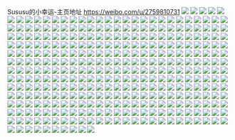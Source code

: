 Sususu的小幸运-主页地址 https://weibo.com/u/2759810731 
![](https://wx4.sinaimg.cn/mw2000/a47f5eabgy1h7q4cjoxfmj20u0140tip.jpg) 
![](https://wx4.sinaimg.cn/mw2000/a47f5eabgy1h7q4cj92nmj21400u0djo.jpg) 
![](https://wx4.sinaimg.cn/mw2000/a47f5eabgy1h7q4ckb3vmj21400u0tdo.jpg) 
![](https://wx4.sinaimg.cn/mw2000/a47f5eabgy1h7q4ckonkgj21400u0dk3.jpg) 
![](https://wx4.sinaimg.cn/mw2000/a47f5eabgy1h7hxvme431j20u00vw45h.jpg) 
![](https://wx4.sinaimg.cn/mw2000/a47f5eabgy1h7hxvmqf9nj20u0140tlf.jpg) 
![](https://wx4.sinaimg.cn/mw2000/a47f5eabgy1h7hxvn71ubj20u00y448f.jpg) 
![](https://wx4.sinaimg.cn/mw2000/a47f5eabgy1h7hxvm0gt7j20u01407c0.jpg) 
![](https://wx4.sinaimg.cn/mw2000/a47f5eabgy1h7b0bctgmbj21400u0agu.jpg) 
![](https://wx4.sinaimg.cn/mw2000/a47f5eabgy1h7b0bc9btqj21400u0gsl.jpg) 
![](https://wx4.sinaimg.cn/mw2000/a47f5eabgy1h77l6umai4j20u01sywk5.jpg) 
![](https://wx4.sinaimg.cn/mw2000/a47f5eabgy1h7520wnkmxj21400u0jw5.jpg) 
![](https://wx4.sinaimg.cn/mw2000/a47f5eabgy1h6zdseoim9j20u014079b.jpg) 
![](https://wx4.sinaimg.cn/mw2000/a47f5eabgy1h6zdsdeu9qj20u0140wno.jpg) 
![](https://wx4.sinaimg.cn/mw2000/a47f5eabgy1h6zdsfvpqdj20u0140q4q.jpg) 
![](https://wx4.sinaimg.cn/mw2000/a47f5eabgy1h6zdsduxolj20u0140ace.jpg) 
![](https://wx4.sinaimg.cn/mw2000/a47f5eabgy1h6zdsgdggej20u0140jzk.jpg) 
![](https://wx4.sinaimg.cn/mw2000/a47f5eabgy1h6zdsh37m6j20u0140789.jpg) 
![](https://wx4.sinaimg.cn/mw2000/a47f5eabgy1h6y8y7l5x2j20u0140n5u.jpg) 
![](https://wx4.sinaimg.cn/mw2000/a47f5eabgy1h6y8y85929j20u0140whq.jpg) 
![](https://wx4.sinaimg.cn/mw2000/a47f5eabgy1h6y8y738oyj20u01400w5.jpg) 
![](https://wx4.sinaimg.cn/mw2000/a47f5eabgy1h6y8y8t254j20u0140dhc.jpg) 
![](https://wx4.sinaimg.cn/mw2000/a47f5eabgy1h6t40s2773j21400u00v0.jpg) 
![](https://wx4.sinaimg.cn/mw2000/a47f5eably1h5yagd3bzdj20u01400ve.jpg) 
![](https://wx4.sinaimg.cn/mw2000/a47f5eably1h5yagcshrvj20u0140abu.jpg) 
![](https://wx4.sinaimg.cn/mw2000/a47f5eably1h5yagdnka4j20u0140whl.jpg) 
![](https://wx4.sinaimg.cn/mw2000/a47f5eabgy1h5r95d0op8j21410u045c.jpg) 
![](https://wx4.sinaimg.cn/mw2000/a47f5eabgy1h5q0hjt41dj20r41mpq5j.jpg) 
![](https://wx4.sinaimg.cn/mw2000/a47f5eabgy1h5pq2ugu1ej20u0140q48.jpg) 
![](https://wx4.sinaimg.cn/mw2000/a47f5eabgy1h5mpsdl990j20u0140n2q.jpg) 
![](https://wx4.sinaimg.cn/mw2000/a47f5eabgy1h5mpscmf93j20u00yfdo8.jpg) 
![](https://wx4.sinaimg.cn/mw2000/a47f5eabgy1h5mpse0jsej20u0140jwq.jpg) 
![](https://wx4.sinaimg.cn/mw2000/a47f5eabgy1h5mpsexr0pj20u012czld.jpg) 
![](https://wx4.sinaimg.cn/mw2000/a47f5eabgy1h5mpsd2blej20u014079j.jpg) 
![](https://wx4.sinaimg.cn/mw2000/a47f5eabgy1h5mpwlramcj20u0140q80.jpg) 
![](https://wx4.sinaimg.cn/mw2000/a47f5eabgy1h5mpsi191zj20u013yn5v.jpg) 
![](https://wx4.sinaimg.cn/mw2000/a47f5eabgy1h5mpsojmiqj20u00u0dqw.jpg) 
![](https://wx4.sinaimg.cn/mw2000/a47f5eabgy1h5mpsj2u4wj20u013ygth.jpg) 
![](https://wx4.sinaimg.cn/mw2000/a47f5eabgy1h5mpso2h56j20u014012n.jpg) 
![](https://wx4.sinaimg.cn/mw2000/a47f5eabgy1h5mpsfz4i1j20u01277bk.jpg) 
![](https://wx4.sinaimg.cn/mw2000/a47f5eabgy1h5mpsjli30j20u0140qc3.jpg) 
![](https://wx4.sinaimg.cn/mw2000/a47f5eabgy1h5mpsl9n8yj20u00yb78f.jpg) 
![](https://wx4.sinaimg.cn/mw2000/a47f5eabgy1h5mpseg51nj20u0140af1.jpg) 
![](https://wx4.sinaimg.cn/mw2000/a47f5eabgy1h5mpsksstaj20u014042e.jpg) 
![](https://wx4.sinaimg.cn/mw2000/a47f5eabgy1h5mpuc779kj20u0140wkq.jpg) 
![](https://wx4.sinaimg.cn/mw2000/a47f5eabgy1h5mpsffxnhj20u0140qct.jpg) 
![](https://wx4.sinaimg.cn/mw2000/a47f5eabgy1h5mpskcjrhj20u014044c.jpg) 
![](https://wx4.sinaimg.cn/mw2000/a47f5eabgy1h5khhgeceqj20u00u0jvz.jpg) 
![](https://wx4.sinaimg.cn/mw2000/a47f5eabgy1h5khhjyf8pj20u01fotg6.jpg) 
![](https://wx4.sinaimg.cn/mw2000/a47f5eably1h5249igog7j20u0140q6j.jpg) 
![](https://wx4.sinaimg.cn/mw2000/a47f5eabgy1h43xj50odcj20u0140dne.jpg) 
![](https://wx4.sinaimg.cn/mw2000/a47f5eabgy1h43xj6mbe4j20u0140h23.jpg) 
![](https://wx4.sinaimg.cn/mw2000/a47f5eabgy1h43xj7zh3gj20u01404as.jpg) 
![](https://wx4.sinaimg.cn/mw2000/a47f5eabgy1h43xj943blj20u0140465.jpg) 
![](https://wx4.sinaimg.cn/mw2000/a47f5eabgy1h43xj9ulsej21400u0gq1.jpg) 
![](https://wx4.sinaimg.cn/mw2000/a47f5eabgy1h43xjie0k1j20u013ywkn.jpg) 
![](https://wx4.sinaimg.cn/mw2000/a47f5eabgy1h43xjaq4bcj20u014044w.jpg) 
![](https://wx4.sinaimg.cn/mw2000/a47f5eabgy1h43xjhclscj20u01407dz.jpg) 
![](https://wx4.sinaimg.cn/mw2000/a47f5eabgy1h43xjboskfj20u00zy0yg.jpg) 
![](https://wx4.sinaimg.cn/mw2000/a47f5eabgy1h43xjckzl5j20u014045g.jpg) 
![](https://wx4.sinaimg.cn/mw2000/a47f5eabgy1h43xjdwoamj21400u07f6.jpg) 
![](https://wx4.sinaimg.cn/mw2000/a47f5eabgy1h43xjewb89j20u01407a0.jpg) 
![](https://wx4.sinaimg.cn/mw2000/a47f5eabgy1h43xj45zumj20u0140jxz.jpg) 
![](https://wx4.sinaimg.cn/mw2000/a47f5eabgy1h43xjfz66nj21400u0agj.jpg) 
![](https://wx4.sinaimg.cn/mw2000/a47f5eabgy1h43xjk7tmuj20u013y0yn.jpg) 
![](https://wx4.sinaimg.cn/mw2000/a47f5eabgy1h3kemzzf1sj21o02804qp.jpg) 
![](https://wx4.sinaimg.cn/mw2000/a47f5eabgy1h3jr4s79ysj21o02804qp.jpg) 
![](https://wx4.sinaimg.cn/mw2000/a47f5eabgy1h371ln1qkmj20jt0tzafx.jpg) 
![](https://wx4.sinaimg.cn/mw2000/a47f5eabgy1h303zsmqnpj20u01hcn7u.jpg) 
![](https://wx4.sinaimg.cn/mw2000/a47f5eabgy1h2vfla05m2j20n01ds1kx.jpg) 
![](https://wx4.sinaimg.cn/mw2000/a47f5eabgy1h2vfl3s2rfj20n01ds1kx.jpg) 
![](https://wx4.sinaimg.cn/mw2000/a47f5eabgy1h2swj82p68j20mv0fuwg2.jpg) 
![](https://wx4.sinaimg.cn/mw2000/a47f5eabgy1h2swnwwcinj20mz0aiq35.jpg) 
![](https://wx4.sinaimg.cn/mw2000/a47f5eabgy1h2piryy077j22c0340qv6.jpg) 
![](https://wx4.sinaimg.cn/mw2000/a47f5eabgy1h2jvpr7r4vj216n1dgax2.jpg) 
![](https://wx4.sinaimg.cn/mw2000/a47f5eabgy1h2jvpvuyo6j22c0340e83.jpg) 
![](https://wx4.sinaimg.cn/mw2000/a47f5eabgy1h2g6u28xr2j20n01dstc4.jpg) 
![](https://wx4.sinaimg.cn/mw2000/a47f5eabgy1h262powwp5j20u0140dmt.jpg) 
![](https://wx4.sinaimg.cn/mw2000/a47f5eabgy1h262pql57wj21400u0jyc.jpg) 
![](https://wx4.sinaimg.cn/mw2000/a47f5eabgy1h262po2eqwj20u02807j2.jpg) 
![](https://wx4.sinaimg.cn/mw2000/a47f5eabgy1h25su94f7ej22c0340kjl.jpg) 
![](https://wx4.sinaimg.cn/mw2000/a47f5eabgy1h25sxc99t3j20mz0endmg.jpg) 
![](https://wx4.sinaimg.cn/mw2000/a47f5eabgy1h25sxe1otnj20n01dsase.jpg) 
![](https://wx4.sinaimg.cn/mw2000/a47f5eabgy1h25t8owbp0j20n01dsanc.jpg) 
![](https://wx4.sinaimg.cn/mw2000/a47f5eabgy1h1xbgvqouqj23402c0qv7.jpg) 
![](https://wx4.sinaimg.cn/mw2000/a47f5eabgy1h1xbjp1rcnj21400u0n7r.jpg) 
![](https://wx4.sinaimg.cn/mw2000/a47f5eabgy1h1xbihxpb9j23342bcqv7.jpg) 
![](https://wx4.sinaimg.cn/mw2000/a47f5eabgy1h1xbipnik7j22c03407wj.jpg) 
![](https://wx4.sinaimg.cn/mw2000/a47f5eabgy1h1xbgkjyhpj23402c07wi.jpg) 
![](https://wx4.sinaimg.cn/mw2000/a47f5eabgy1h1xbj9e9k8j22c0340hdv.jpg) 
![](https://wx4.sinaimg.cn/mw2000/a47f5eabgy1h1xbjhbj2qj21400u04dc.jpg) 
![](https://wx4.sinaimg.cn/mw2000/a47f5eabgy1h1xbgmnwdkj21ba0zg79p.jpg) 
![](https://wx4.sinaimg.cn/mw2000/a47f5eabgy1h1xbjm2itsj21400u014u.jpg) 
![](https://wx4.sinaimg.cn/mw2000/a47f5eabgy1h1xbjrw04cj20u0140afg.jpg) 
![](https://wx4.sinaimg.cn/mw2000/a47f5eabgy1h1xbgrq6wlj235s2dce81.jpg) 
![](https://wx4.sinaimg.cn/mw2000/a47f5eabgy1h1xbgogxk1j21ba0zggpq.jpg) 
![](https://wx4.sinaimg.cn/mw2000/a47f5eabgy1h1wsyfp7juj224d1lc1kx.jpg) 
![](https://wx4.sinaimg.cn/mw2000/a47f5eabgy1h1td3mrs55j21ds0n07jk.jpg) 
![](https://wx4.sinaimg.cn/mw2000/a47f5eabgy1h0xx5bkrgij22bc334b2a.jpg) 
![](https://wx4.sinaimg.cn/mw2000/a47f5eabgy1h0xx5damevj21zf1zfe82.jpg) 
![](https://wx4.sinaimg.cn/mw2000/a47f5eabgy1h0xx5g5e27j220k30unpe.jpg) 
![](https://wx4.sinaimg.cn/mw2000/a47f5eabgy1h0xx5ho8h2j22c03407wj.jpg) 
![](https://wx4.sinaimg.cn/mw2000/a47f5eabgy1h0xx5tn0ifj23344mo1l1.jpg) 
![](https://wx4.sinaimg.cn/mw2000/a47f5eabgy1h0xx5opbunj23344mohdx.jpg) 
![](https://wx4.sinaimg.cn/mw2000/a47f5eabgy1h0xx5r73j6j24mo3344qt.jpg) 
![](https://wx4.sinaimg.cn/mw2000/a47f5eabgy1h0xx5kqyl3j24mo3341l1.jpg) 
![](https://wx4.sinaimg.cn/mw2000/a47f5eabgy1h0xx5wv6orj23344mokjp.jpg) 
![](https://wx4.sinaimg.cn/mw2000/a47f5eabgy1h0xx5zrt7gj24mo334hdy.jpg) 
![](https://wx4.sinaimg.cn/mw2000/a47f5eabgy1h0xx61wy80j229w3evu0y.jpg) 
![](https://wx4.sinaimg.cn/mw2000/a47f5eabgy1h0xx654t63j23344moe85.jpg) 
![](https://wx4.sinaimg.cn/mw2000/a47f5eabgy1h0md6enloij20u0140wkl.jpg) 
![](https://wx4.sinaimg.cn/mw2000/a47f5eabgy1h0bfjhx7rdj20zj1benoa.jpg) 
![](https://wx4.sinaimg.cn/mw2000/a47f5eabgy1h0bfjkdp1hj22c03404qt.jpg) 
![](https://wx4.sinaimg.cn/mw2000/a47f5eabgy1gz8t1jdjekj20n01dsb29.jpg) 
![](https://wx4.sinaimg.cn/mw2000/a47f5eabgy1gy7mx2xhw0j21o02807wh.jpg) 
![](https://wx4.sinaimg.cn/mw2000/a47f5eabgy1gxwag6aihfj21o02801kx.jpg) 
![](https://wx4.sinaimg.cn/mw2000/a47f5eabgy1gxv2oa6f5sj20n01dswxl.jpg) 
![](https://wx4.sinaimg.cn/mw2000/a47f5eably1gxn1412f38j21o02804qp.jpg) 
![](https://wx4.sinaimg.cn/mw2000/a47f5eabgy1gvuxwp4ti7j222o33ynpe.jpg) 
![](https://wx4.sinaimg.cn/mw2000/a47f5eabgy1gvuxwrna1ej222o33ynpd.jpg) 
![](https://wx4.sinaimg.cn/mw2000/a47f5eabgy1gvuxwm6xcdj222o33yqv6.jpg) 
![](https://wx4.sinaimg.cn/mw2000/0030LSQjgy1gv0a0hqj2rj60mz0hqjtf02.jpg) 
![](https://wx4.sinaimg.cn/mw2000/0030LSQjgy1gv0a12al0pj61o0280e8102.jpg) 
![](https://wx4.sinaimg.cn/mw2000/0030LSQjgy1gttjueyea7j60u0140win02.jpg) 
![](https://wx4.sinaimg.cn/mw2000/0030LSQjgy1gttjuejp1lj62c0340x6q02.jpg) 
![](https://wx4.sinaimg.cn/mw2000/0030LSQjgy1gttjuc0ee3j62802you0z02.jpg) 
![](https://wx4.sinaimg.cn/mw2000/0030LSQjgy1gttjun5nu5j62002yohdt02.jpg) 
![](https://wx4.sinaimg.cn/mw2000/0030LSQjgy1gttjup4ll4j62yo280npf02.jpg) 
![](https://wx4.sinaimg.cn/mw2000/0030LSQjgy1gttjulv6yrj62802yokjo02.jpg) 
![](https://wx4.sinaimg.cn/mw2000/0030LSQjgy1gttjuhi5ilj635s35shdv02.jpg) 
![](https://wx4.sinaimg.cn/mw2000/0030LSQjgy1gttju99yd3j61o0280qv502.jpg) 
![](https://wx4.sinaimg.cn/mw2000/0030LSQjgy1gttjujdhcsj63402c07wj02.jpg) 
![](https://wx4.sinaimg.cn/mw2000/0030LSQjgy1gts7m61jfbj61400u045a02.jpg) 
![](https://wx4.sinaimg.cn/mw2000/0030LSQjgy1gts7m753mlj60u00u0tfw02.jpg) 
![](https://wx4.sinaimg.cn/mw2000/0030LSQjgy1gts7m514wcj61400u0jxp02.jpg) 
![](https://wx4.sinaimg.cn/mw2000/0030LSQjgy1gtpvrm11guj60mi0u046h02.jpg) 
![](https://wx4.sinaimg.cn/mw2000/0030LSQjgy1gtpvrmrt4bj60n01dsjy002.jpg) 
![](https://wx4.sinaimg.cn/mw2000/0030LSQjgy1gtow65ijisj613u0tun8w02.jpg) 
![](https://wx4.sinaimg.cn/mw2000/0030LSQjgy1gtnjz221xaj60n01ds48x02.jpg) 
![](https://wx4.sinaimg.cn/mw2000/0030LSQjgy1gtnjz08y8uj60n01dsjsl02.jpg) 
![](https://wx4.sinaimg.cn/mw2000/0030LSQjgy1gtnjz2mmczj60u0140n5202.jpg) 
![](https://wx4.sinaimg.cn/mw2000/a47f5eabgy1gtgfej7v0qj21ds0n0nfb.jpg) 
![](https://wx4.sinaimg.cn/mw2000/a47f5eabgy1gtgfeld22ej22c0340kjp.jpg) 
![](https://wx4.sinaimg.cn/mw2000/a47f5eabgy1gtgfemhe7kj22c03407wh.jpg) 
![](https://wx4.sinaimg.cn/mw2000/a47f5eabgy1gt9rviozf2j20u0140n2u.jpg) 
![](https://wx4.sinaimg.cn/mw2000/a47f5eabgy1gsupi7jrkgj21o01o01kx.jpg) 
![](https://wx4.sinaimg.cn/mw2000/a47f5eabgy1gsupifgk6xj21o01o0qqy.jpg) 
![](https://wx4.sinaimg.cn/mw2000/a47f5eabgy1gsupigphqhj21o01o0u0t.jpg) 
![](https://wx4.sinaimg.cn/mw2000/a47f5eabgy1gsupiiofraj21o01o01kx.jpg) 
![](https://wx4.sinaimg.cn/mw2000/a47f5eabgy1gsupiuhd34j22d92f6npd.jpg) 
![](https://wx4.sinaimg.cn/mw2000/a47f5eabgy1gsupilm15qj21o01o07wh.jpg) 
![](https://wx4.sinaimg.cn/mw2000/a47f5eabgy1gsupicfzetj22c03407wj.jpg) 
![](https://wx4.sinaimg.cn/mw2000/a47f5eabgy1gsupiy7ia8j22c0340npe.jpg) 
![](https://wx4.sinaimg.cn/mw2000/a47f5eabgy1gsupip9ujnj22c03401kz.jpg) 
![](https://wx4.sinaimg.cn/mw2000/a47f5eabgy1grb8filkybj22c0340e84.jpg) 
![](https://wx4.sinaimg.cn/mw2000/a47f5eabgy1gpzuwy30iwj20u01hcthn.jpg) 
![](https://wx4.sinaimg.cn/mw2000/a47f5eabgy1gpzkjmegw8j21400u0140.jpg) 
![](https://wx4.sinaimg.cn/mw2000/a47f5eabgy1gpzkjn53jtj21400u0tny.jpg) 
![](https://wx4.sinaimg.cn/mw2000/a47f5eabgy1gpzkjo4036j21400u0e11.jpg) 
![](https://wx4.sinaimg.cn/mw2000/a47f5eabgy1gpzkjorbkjj20u0140tql.jpg) 
![](https://wx4.sinaimg.cn/mw2000/a47f5eabgy1gpzkjltarwj20u0140h3f.jpg) 
![](https://wx4.sinaimg.cn/mw2000/a47f5eabgy1gpzkjpjw26j20u0140qkm.jpg) 
![](https://wx4.sinaimg.cn/mw2000/a47f5eabgy1gpzkjr9hjaj20u0140kgd.jpg) 
![](https://wx4.sinaimg.cn/mw2000/a47f5eabgy1gpzkjrwf3fj21400u0147.jpg) 
![](https://wx4.sinaimg.cn/mw2000/a47f5eabgy1gpzkjsm4rzj21400u0n8s.jpg) 
![](https://wx4.sinaimg.cn/mw2000/a47f5eabgy1gpzkjtitxbj20u0140keh.jpg) 
![](https://wx4.sinaimg.cn/mw2000/a47f5eabgy1gpew6lhkcuj21hc0u0wp4.jpg) 
![](https://wx4.sinaimg.cn/mw2000/a47f5eabgy1gpew6kqrjaj20u00u0499.jpg) 
![](https://wx4.sinaimg.cn/mw2000/a47f5eably1gocyi7wviej21o01o0e81.jpg) 
![](https://wx4.sinaimg.cn/mw2000/a47f5eably1gocyi6wlz2j21o01o0u0x.jpg) 
![](https://wx4.sinaimg.cn/mw2000/a47f5eably1gocyi8oi4fj21o01o0hdt.jpg) 
![](https://wx4.sinaimg.cn/mw2000/a47f5eably1gocyi93xg8j20u01hc45s.jpg) 
![](https://wx4.sinaimg.cn/mw2000/a47f5eably1gob3h1z4yzj20n01ds16s.jpg) 
![](https://wx4.sinaimg.cn/mw2000/a47f5eably1gob3hdcaytj20n01dsu0x.jpg) 
![](https://wx4.sinaimg.cn/mw2000/a47f5eably1go44o4bavaj20u0140tn9.jpg) 
![](https://wx4.sinaimg.cn/mw2000/a47f5eably1go44o5k4k4j20u01407iw.jpg) 
![](https://wx4.sinaimg.cn/mw2000/a47f5eably1gnhqczev16j20u0140qba.jpg) 
![](https://wx4.sinaimg.cn/mw2000/a47f5eably1gnhqd0yqn3j20u01407dx.jpg) 
![](https://wx4.sinaimg.cn/mw2000/a47f5eably1gnhqd2gybbj20u01407by.jpg) 
![](https://wx4.sinaimg.cn/mw2000/a47f5eably1gnhqd2zuqlj20ks10xwls.jpg) 
![](https://wx4.sinaimg.cn/mw2000/a47f5eably1gn94wy8m4yj20u01hcqg5.jpg) 
![](https://wx4.sinaimg.cn/mw2000/a47f5eably1gme02v8bdyj20n01dsjv1.jpg) 
![](https://wx4.sinaimg.cn/mw2000/a47f5eably1gme02w1ajkj20mz0rudk7.jpg) 
![](https://wx4.sinaimg.cn/mw2000/a47f5eabgy1gm1kiwcuu4j20u0140wlj.jpg) 
![](https://wx4.sinaimg.cn/mw2000/a47f5eabgy1gm1kivlnt0j21400u00wc.jpg) 
![](https://wx4.sinaimg.cn/mw2000/a47f5eabgy1gli3lflc2pj20n01ds4qp.jpg) 
![](https://wx4.sinaimg.cn/mw2000/a47f5eabgy1glhg1ur4tbj21400u013f.jpg) 
![](https://wx4.sinaimg.cn/mw2000/a47f5eabgy1glc0ctn1euj20n01dsx6r.jpg) 
![](https://wx4.sinaimg.cn/mw2000/a47f5eabgy1gk4ccof12nj21o02804qq.jpg) 
![](https://wx4.sinaimg.cn/mw2000/a47f5eably1gj1myflgz1j23402c0npe.jpg) 
![](https://wx4.sinaimg.cn/mw2000/a47f5eably1gj1n093610j22801o04qq.jpg) 
![](https://wx4.sinaimg.cn/mw2000/a47f5eably1gj1myj3vtvj22c0340npg.jpg) 
![](https://wx4.sinaimg.cn/mw2000/a47f5eably1gj1myx62ouj23402c0npd.jpg) 
![](https://wx4.sinaimg.cn/mw2000/a47f5eably1gj1mykctu5j23402c0b29.jpg) 
![](https://wx4.sinaimg.cn/mw2000/a47f5eably1gj1mymggjuj23402c0b29.jpg) 
![](https://wx4.sinaimg.cn/mw2000/a47f5eably1gj1myr5umfj22801o0b2a.jpg) 
![](https://wx4.sinaimg.cn/mw2000/a47f5eably1gj1myuf8s3j22801o0hdu.jpg) 
![](https://wx4.sinaimg.cn/mw2000/a47f5eably1gj1mytixs1j22801o0b2a.jpg) 
![](https://wx4.sinaimg.cn/mw2000/a47f5eably1gj1mywg350j22801o0b2a.jpg) 
![](https://wx4.sinaimg.cn/mw2000/a47f5eably1gj1myvgp0cj22801o0b2a.jpg) 
![](https://wx4.sinaimg.cn/mw2000/a47f5eably1gj1mysc6vaj22801o0kjm.jpg) 
![](https://wx4.sinaimg.cn/mw2000/a47f5eabgy1giics6xqaoj23402c04qp.jpg) 
![](https://wx4.sinaimg.cn/mw2000/a47f5eabgy1gic29lnofpj20u0140aml.jpg) 
![](https://wx4.sinaimg.cn/mw2000/a47f5eabgy1gia0jb0lpcj20n01dsb29.jpg) 
![](https://wx4.sinaimg.cn/mw2000/a47f5eabgy1gi3iku2c45j20u01hc7wh.jpg) 
![](https://wx4.sinaimg.cn/mw2000/a47f5eabgy1gi3ikwxjp9j22dc35snpi.jpg) 
![](https://wx4.sinaimg.cn/mw2000/a47f5eabgy1gi3ikz2sq5j22802yoe8d.jpg) 
![](https://wx4.sinaimg.cn/mw2000/a47f5eabgy1gi3il0ceilj20u0140dpa.jpg) 
![](https://wx4.sinaimg.cn/mw2000/a47f5eabgy1ghpjppmhtfj20n01ri1dq.jpg) 
![](https://wx4.sinaimg.cn/mw2000/a47f5eabgy1ghpjpv84mwj20n01h5k9c.jpg) 
![](https://wx4.sinaimg.cn/mw2000/a47f5eabgy1ghpjpq8q56j20n01kdner.jpg) 
![](https://wx4.sinaimg.cn/mw2000/a47f5eabgy1ghpjpsg9wpj20n024x4pn.jpg) 
![](https://wx4.sinaimg.cn/mw2000/a47f5eabgy1ghpjpun1brj20n01kdaxq.jpg) 
![](https://wx4.sinaimg.cn/mw2000/a47f5eabgy1ghpjpqysunj20n024o7sy.jpg) 
![](https://wx4.sinaimg.cn/mw2000/a47f5eabgy1ghpjpt5ttcj20n01frqsd.jpg) 
![](https://wx4.sinaimg.cn/mw2000/a47f5eabgy1ghpjprovk8j20n01h51ba.jpg) 
![](https://wx4.sinaimg.cn/mw2000/a47f5eabgy1ghpjpu0u9kj20n01uk4qp.jpg) 
![](https://wx4.sinaimg.cn/mw2000/a47f5eabgy1ghh40dg69xj20u01hck0h.jpg) 
![](https://wx4.sinaimg.cn/mw2000/a47f5eably1ghcudn7oubj21400u0wkf.jpg) 
![](https://wx4.sinaimg.cn/mw2000/a47f5eably1ghcudl23d2j20u014048q.jpg) 
![](https://wx4.sinaimg.cn/mw2000/a47f5eably1ghcudpv5c2j21400u0tdj.jpg) 
![](https://wx4.sinaimg.cn/mw2000/a47f5eably1ghcudvnb1mj20u00u0ane.jpg) 
![](https://wx4.sinaimg.cn/mw2000/a47f5eably1ghcuddt6u4j20u00u00yz.jpg) 
![](https://wx4.sinaimg.cn/mw2000/a47f5eably1ghcudx2kntj20u00u0ws5.jpg) 
![](https://wx4.sinaimg.cn/mw2000/a47f5eably1ghcudujntdj20u00u0an9.jpg) 
![](https://wx4.sinaimg.cn/mw2000/a47f5eably1ghcudi0ldxj20u013zwsb.jpg) 
![](https://wx4.sinaimg.cn/mw2000/a47f5eably1ghcudyqejwj20u00u017i.jpg) 
![](https://wx4.sinaimg.cn/mw2000/a47f5eabgy1gh5kpmwjy9j20n01ds4qv.jpg) 
![](https://wx4.sinaimg.cn/mw2000/a47f5eabgy1gh5kpzjfj7j20n01ds1l1.jpg) 
![](https://wx4.sinaimg.cn/mw2000/a47f5eabgy1ggxq4oqjt4j20u00u0ak8.jpg) 
![](https://wx4.sinaimg.cn/mw2000/a47f5eabgy1ggxq4n60v7j20u00u048q.jpg) 
![](https://wx4.sinaimg.cn/mw2000/a47f5eabgy1ggs2mv46j8j21o01o0wxo.jpg) 
![](https://wx4.sinaimg.cn/mw2000/a47f5eabgy1gge9tzzj99j20u01407jm.jpg) 
![](https://wx4.sinaimg.cn/mw2000/a47f5eabgy1gge9u0tq4xj21d30rm7dn.jpg) 
![](https://wx4.sinaimg.cn/mw2000/a47f5eabgy1gge9u1pcyaj20u00u048u.jpg) 
![](https://wx4.sinaimg.cn/mw2000/a47f5eabgy1gg7q1qraf0j21400u0alj.jpg) 
![](https://wx4.sinaimg.cn/mw2000/a47f5eabgy1gfzlu02a5aj24802tc1l1.jpg) 
![](https://wx4.sinaimg.cn/mw2000/a47f5eabgy1gfzlue73dfj24802tcnph.jpg) 
![](https://wx4.sinaimg.cn/mw2000/a47f5eabgy1gfzluapz4sj24802tckjp.jpg) 
![](https://wx4.sinaimg.cn/mw2000/a47f5eabgy1gfzlu2ruqcj22tc4807wl.jpg) 
![](https://wx4.sinaimg.cn/mw2000/a47f5eabgy1gfzlu82htuj24802tcqv9.jpg) 
![](https://wx4.sinaimg.cn/mw2000/a47f5eabgy1gfzlu5cztsj22tc480u11.jpg) 
![](https://wx4.sinaimg.cn/mw2000/a47f5eabgy1gfzlugukw8j24802tchdx.jpg) 
![](https://wx4.sinaimg.cn/mw2000/a47f5eabgy1gfzltxt8q9j24802tcqv9.jpg) 
![](https://wx4.sinaimg.cn/mw2000/a47f5eabgy1gfzlujrl50j24802tc1l1.jpg) 
![](https://wx4.sinaimg.cn/mw2000/a47f5eabgy1gfzlumzb0oj24802tc4qu.jpg) 
![](https://wx4.sinaimg.cn/mw2000/a47f5eabgy1gfnl94ngqjj20tm1gnh0u.jpg) 
![](https://wx4.sinaimg.cn/mw2000/a47f5eabgy1gfnl98jj41j22c0340x6p.jpg) 
![](https://wx4.sinaimg.cn/mw2000/a47f5eabgy1gfnl95e9y5j23402c0qv5.jpg) 
![](https://wx4.sinaimg.cn/mw2000/a47f5eabgy1gfnl99lmndj21o01o0kjl.jpg) 
![](https://wx4.sinaimg.cn/mw2000/a47f5eabgy1gfnl9aigebj21o01o0nng.jpg) 
![](https://wx4.sinaimg.cn/mw2000/a47f5eabgy1gfl5j0fkjvj22c02c0u0x.jpg) 
![](https://wx4.sinaimg.cn/mw2000/a47f5eabgy1gfl5j2ocvzj22c02c0hdu.jpg) 
![](https://wx4.sinaimg.cn/mw2000/a47f5eabgy1gfl5j3houdj21o0280b29.jpg) 
![](https://wx4.sinaimg.cn/mw2000/a47f5eabgy1gfl5j4jtwzj22c02c01ky.jpg) 
![](https://wx4.sinaimg.cn/mw2000/a47f5eabgy1gfhuf9v5tcj20u00u0gy0.jpg) 
![](https://wx4.sinaimg.cn/mw2000/a47f5eabgy1gfhufdg64tj20u00u0n8a.jpg) 
![](https://wx4.sinaimg.cn/mw2000/a47f5eabgy1gfhuf8ciphj20u00u0tiz.jpg) 
![](https://wx4.sinaimg.cn/mw2000/a47f5eabgy1gfhufarssij20u00u0n65.jpg) 
![](https://wx4.sinaimg.cn/mw2000/a47f5eabgy1gfhufbvcbyj20u00u0n8j.jpg) 
![](https://wx4.sinaimg.cn/mw2000/a47f5eabgy1gfhufcrp9kj21fn0t2an3.jpg) 
![](https://wx4.sinaimg.cn/mw2000/a47f5eabgy1gfd5pm0rzoj20u00u07i9.jpg) 
![](https://wx4.sinaimg.cn/mw2000/a47f5eabgy1gewfbvlrfzj20u01917av.jpg) 
![](https://wx4.sinaimg.cn/mw2000/a47f5eabgy1gewfbusalvj20u00u07a3.jpg) 
![](https://wx4.sinaimg.cn/mw2000/a47f5eabgy1gewfbsvzejj20u0140ahs.jpg) 
![](https://wx4.sinaimg.cn/mw2000/a47f5eabgy1gewfbrak2bj21910u0wto.jpg) 
![](https://wx4.sinaimg.cn/mw2000/a47f5eabgy1gewfbpihtaj21910u0wrk.jpg) 
![](https://wx4.sinaimg.cn/mw2000/a47f5eabgy1gewfbu4609j21400u0wsw.jpg) 
![](https://wx4.sinaimg.cn/mw2000/a47f5eabgy1gewfbxu7dkj21910u0e7c.jpg) 
![](https://wx4.sinaimg.cn/mw2000/a47f5eabgy1gewfbz58guj21910u07k0.jpg) 
![](https://wx4.sinaimg.cn/mw2000/a47f5eabgy1gewfc0zelsj21910u04ld.jpg) 
![](https://wx4.sinaimg.cn/mw2000/a47f5eabgy1geqq8s8bvpj20u0140tkp.jpg) 
![](https://wx4.sinaimg.cn/mw2000/a47f5eabgy1geqq8vpecej20u00u0wlh.jpg) 
![](https://wx4.sinaimg.cn/mw2000/a47f5eabgy1geqq8rayf8j20u0140h0h.jpg) 
![](https://wx4.sinaimg.cn/mw2000/a47f5eabgy1geqq8omqruj20u00u0k3c.jpg) 
![](https://wx4.sinaimg.cn/mw2000/a47f5eabgy1geqq8pewu5j20u0140149.jpg) 
![](https://wx4.sinaimg.cn/mw2000/a47f5eabgy1geqq8uh1nzj20u00u0gzl.jpg) 
![](https://wx4.sinaimg.cn/mw2000/a47f5eabgy1geqq8t4ooqj20u00u013r.jpg) 
![](https://wx4.sinaimg.cn/mw2000/a47f5eabgy1geqq8qe7iqj20u0140n9l.jpg) 
![](https://wx4.sinaimg.cn/mw2000/a47f5eabgy1geqq9csx39j20u00u0wr2.jpg) 
![](https://wx4.sinaimg.cn/mw2000/a47f5eabgy1gen1sn9ehij23402c0x6p.jpg) 
![](https://wx4.sinaimg.cn/mw2000/a47f5eabgy1gemldb92d3j23402c07wi.jpg) 
![](https://wx4.sinaimg.cn/mw2000/a47f5eabgy1gehq5d0quqj20u00u00yp.jpg) 
![](https://wx4.sinaimg.cn/mw2000/a47f5eabgy1gefetmx4fkj20u00u0k17.jpg) 
![](https://wx4.sinaimg.cn/mw2000/a47f5eabgy1gefetqwunpj20u00u0qav.jpg) 
![](https://wx4.sinaimg.cn/mw2000/a47f5eabgy1gefetrnyaaj20u00u0k0g.jpg) 
![](https://wx4.sinaimg.cn/mw2000/a47f5eabgy1gefett7t0tj20u00u0aic.jpg) 
![](https://wx4.sinaimg.cn/mw2000/a47f5eabgy1gefetskzkkj20u00u07f0.jpg) 
![](https://wx4.sinaimg.cn/mw2000/a47f5eabgy1gefetty8f0j20u00u0aht.jpg) 
![](https://wx4.sinaimg.cn/mw2000/a47f5eabgy1gefetnlv62j20u00u0q5n.jpg) 
![](https://wx4.sinaimg.cn/mw2000/a47f5eabgy1gefetm6n2xj20u00u0wvi.jpg) 
![](https://wx4.sinaimg.cn/mw2000/a47f5eabgy1gefetulap9j20u00u0wl9.jpg) 
![](https://wx4.sinaimg.cn/mw2000/a47f5eabgy1gefetoe42xj20u00u07go.jpg) 
![](https://wx4.sinaimg.cn/mw2000/a47f5eabgy1gefetq41umj20u00u0anw.jpg) 
![](https://wx4.sinaimg.cn/mw2000/a47f5eabgy1gefevh9fscj20u014015c.jpg) 
![](https://wx4.sinaimg.cn/mw2000/a47f5eabgy1geee8p0rh9j22c02c0e82.jpg) 
![](https://wx4.sinaimg.cn/mw2000/a47f5eabgy1geee8r9ht4j21o01o04qp.jpg) 
![](https://wx4.sinaimg.cn/mw2000/a47f5eabgy1geee8t4l38j22c02c0u0x.jpg) 
![](https://wx4.sinaimg.cn/mw2000/a47f5eabgy1geee8w8w9nj22c02c0b2a.jpg) 
![](https://wx4.sinaimg.cn/mw2000/a47f5eabgy1gds8gzsq2dj20u0140dpg.jpg) 
![](https://wx4.sinaimg.cn/mw2000/a47f5eabgy1gds8h0a7d5j20u0140woc.jpg) 
![](https://wx4.sinaimg.cn/mw2000/a47f5eabgy1gdopxanxnhj20u01907g4.jpg) 
![](https://wx4.sinaimg.cn/mw2000/a47f5eabgy1gdjav694mgj22c0340npf.jpg) 
![](https://wx4.sinaimg.cn/mw2000/a47f5eabgy1gdjav3qdizj23402c0b2b.jpg) 
![](https://wx4.sinaimg.cn/mw2000/a47f5eabgy1gdjav9tfc0j22c0340b2c.jpg) 
![](https://wx4.sinaimg.cn/mw2000/a47f5eabgy1gdjavd1vl1j22c03401l0.jpg) 
![](https://wx4.sinaimg.cn/mw2000/a47f5eabgy1gcazkut5lwj20j9140n50.jpg) 
![](https://wx4.sinaimg.cn/mw2000/a47f5eabgy1gcazlpk5waj20u01qc458.jpg) 
![](https://wx4.sinaimg.cn/mw2000/a47f5eabgy1gc2pzvqgqqj20u00u0te9.jpg) 
![](https://wx4.sinaimg.cn/mw2000/a47f5eabgy1gc2pzus8hkj20u00u0tc0.jpg) 
![](https://wx4.sinaimg.cn/mw2000/a47f5eabgy1gc2pzwtsjdj20u00u07ad.jpg) 
![](https://wx4.sinaimg.cn/mw2000/a47f5eabgy1gc2mpox862j20u00u0agh.jpg) 
![](https://wx4.sinaimg.cn/mw2000/a47f5eabgy1gc2mpq3o2gj20u00u0jvn.jpg) 
![](https://wx4.sinaimg.cn/mw2000/a47f5eabgy1gc2mpreccuj20u00u00z8.jpg) 
![](https://wx4.sinaimg.cn/mw2000/a47f5eabgy1gc2mpsuto9j20u00u07ad.jpg) 
![](https://wx4.sinaimg.cn/mw2000/a47f5eably1gbr94kpt7aj20ku1127bk.jpg) 
![](https://wx4.sinaimg.cn/mw2000/a47f5eabgy1gbnsvk8dp6j20mm0cq3zl.jpg) 
![](https://wx4.sinaimg.cn/mw2000/a47f5eabgy1gbnsvknh6lj20u00q0gqi.jpg) 
![](https://wx4.sinaimg.cn/mw2000/a47f5eabgy1gbnsvjtuvyj20u00xi0td.jpg) 
![](https://wx4.sinaimg.cn/mw2000/a47f5eabgy1gbnsvl65cqj20qo0v9q7r.jpg) 
![](https://wx4.sinaimg.cn/mw2000/a47f5eabgy1gaftyps2rlj20je0ekjuk.jpg) 
![](https://wx4.sinaimg.cn/mw2000/a47f5eabgy1g494ffknmvj22tc240b2a.jpg) 
![](https://wx4.sinaimg.cn/mw2000/a47f5eabgy1g494fg1jahj20u0140wfv.jpg) 
![](https://wx4.sinaimg.cn/mw2000/a47f5eabgy1g494fhjzikj22402tcnpd.jpg) 
![](https://wx4.sinaimg.cn/mw2000/a47f5eabgy1g494fhyc2cj21400u0go3.jpg) 
![](https://wx4.sinaimg.cn/mw2000/a47f5eabgy1g494fdk0txj22402tce84.jpg) 
![](https://wx4.sinaimg.cn/mw2000/a47f5eabgy1g494fi89ddj21400u0mzv.jpg) 
![](https://wx4.sinaimg.cn/mw2000/a47f5eably1g136wb6f0ij20u00u0wh0.jpg) 
![](https://wx4.sinaimg.cn/mw2000/a47f5eably1g12r4p22yzj20u01qcagp.jpg) 
![](https://wx4.sinaimg.cn/mw2000/a47f5eabgy1fycgztlp0bj20ku0fmwgm.jpg) 
![](https://wx4.sinaimg.cn/mw2000/a47f5eabgy1fycgzt7fh0j21400qodni.jpg) 
![](https://wx4.sinaimg.cn/mw2000/a47f5eabgy1fycgzu6jcuj21400qo7d0.jpg) 
![](https://wx4.sinaimg.cn/mw2000/a47f5eabgy1fycgzuk9yzj20zk0qoq6s.jpg) 
![](https://wx4.sinaimg.cn/mw2000/a47f5eabgy1fuydyo743nj20m80godjc.jpg) 
![](https://wx4.sinaimg.cn/mw2000/a47f5eabgy1fuydyoronnj20go0m8jux.jpg) 
![](https://wx4.sinaimg.cn/mw2000/a47f5eabgy1fuydyppu3bj20go0m8426.jpg) 
![](https://wx4.sinaimg.cn/mw2000/a47f5eabgy1fuydyvyc1aj23402c01l0.jpg) 
![](https://wx4.sinaimg.cn/mw2000/a47f5eabgy1fuydz9bdjej23402c01l0.jpg) 
![](https://wx4.sinaimg.cn/mw2000/a47f5eabgy1fuydzixf6mj22ds1sg4qu.jpg) 
![](https://wx4.sinaimg.cn/mw2000/a47f5eabgy1fuydzmrhnuj21400u0wlf.jpg) 
